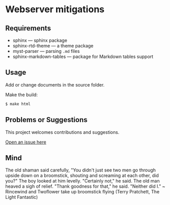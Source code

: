 # Webserver mitigations

## Requirements

* sphinx — sphinx package
* sphinx-rtd-theme — a theme package
* myst-parser — parsing `.md` files
* sphinx-markdown-tables — package for Markdown tables support

## Usage

Add or change documents in the source folder.

Make the build:
```bash
$ make html
```

## Problems or Suggestions

This project welcomes contributions and suggestions. 

[Open an issue here](https://github.com/tymyrddin/blue-webserver/issues)

## Mind

The old shaman said carefully, "You didn't just see two men go through upside down on a broomstick, shouting and screaming at each other, did you?" The boy looked at him levelly. "Certainly not," he said. The old man heaved a sigh of relief. "Thank goodness for that," he said. "Neither did I." ~ Rincewind and Twoflower take up broomstick flying (Terry Pratchett, The Light Fantastic)
